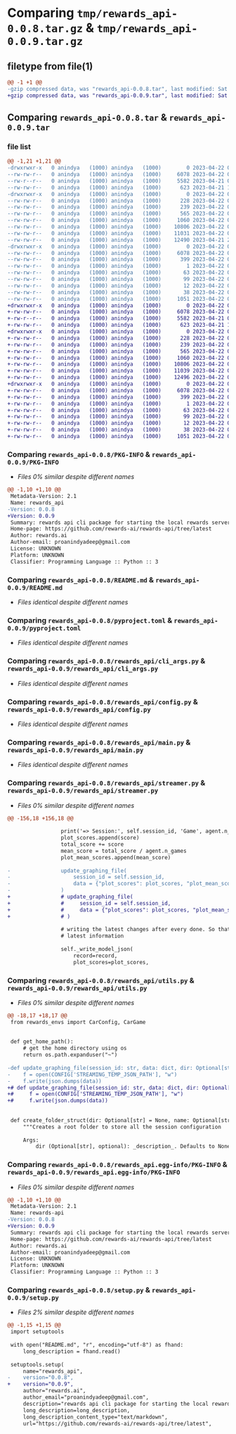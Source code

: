 # Comparing `tmp/rewards_api-0.0.8.tar.gz` & `tmp/rewards_api-0.0.9.tar.gz`

## filetype from file(1)

```diff
@@ -1 +1 @@
-gzip compressed data, was "rewards_api-0.0.8.tar", last modified: Sat Apr 22 01:29:08 2023, max compression
+gzip compressed data, was "rewards_api-0.0.9.tar", last modified: Sat Apr 22 04:10:41 2023, max compression
```

## Comparing `rewards_api-0.0.8.tar` & `rewards_api-0.0.9.tar`

### file list

```diff
@@ -1,21 +1,21 @@
-drwxrwxr-x   0 anindya   (1000) anindya   (1000)        0 2023-04-22 01:29:08.097250 rewards_api-0.0.8/
--rw-rw-r--   0 anindya   (1000) anindya   (1000)     6078 2023-04-22 01:29:08.097250 rewards_api-0.0.8/PKG-INFO
--rw-r--r--   0 anindya   (1000) anindya   (1000)     5582 2023-04-21 05:26:09.000000 rewards_api-0.0.8/README.md
--rw-rw-r--   0 anindya   (1000) anindya   (1000)      623 2023-04-21 14:36:16.000000 rewards_api-0.0.8/pyproject.toml
-drwxrwxr-x   0 anindya   (1000) anindya   (1000)        0 2023-04-22 01:29:08.097250 rewards_api-0.0.8/rewards_api/
--rw-rw-r--   0 anindya   (1000) anindya   (1000)      228 2023-04-22 00:31:39.000000 rewards_api-0.0.8/rewards_api/__init__.py
--rw-rw-r--   0 anindya   (1000) anindya   (1000)      239 2023-04-22 00:30:22.000000 rewards_api-0.0.8/rewards_api/cli.py
--rw-rw-r--   0 anindya   (1000) anindya   (1000)      565 2023-04-22 00:31:16.000000 rewards_api-0.0.8/rewards_api/cli_args.py
--rw-rw-r--   0 anindya   (1000) anindya   (1000)     1060 2023-04-22 00:47:59.000000 rewards_api-0.0.8/rewards_api/config.py
--rw-rw-r--   0 anindya   (1000) anindya   (1000)    10806 2023-04-22 01:08:30.000000 rewards_api-0.0.8/rewards_api/main.py
--rw-rw-r--   0 anindya   (1000) anindya   (1000)    11031 2023-04-22 01:06:11.000000 rewards_api-0.0.8/rewards_api/streamer.py
--rw-rw-r--   0 anindya   (1000) anindya   (1000)    12490 2023-04-21 20:39:52.000000 rewards_api-0.0.8/rewards_api/utils.py
-drwxrwxr-x   0 anindya   (1000) anindya   (1000)        0 2023-04-22 01:29:08.097250 rewards_api-0.0.8/rewards_api.egg-info/
--rw-rw-r--   0 anindya   (1000) anindya   (1000)     6078 2023-04-22 01:29:08.000000 rewards_api-0.0.8/rewards_api.egg-info/PKG-INFO
--rw-rw-r--   0 anindya   (1000) anindya   (1000)      399 2023-04-22 01:29:08.000000 rewards_api-0.0.8/rewards_api.egg-info/SOURCES.txt
--rw-rw-r--   0 anindya   (1000) anindya   (1000)        1 2023-04-22 01:29:08.000000 rewards_api-0.0.8/rewards_api.egg-info/dependency_links.txt
--rw-rw-r--   0 anindya   (1000) anindya   (1000)       63 2023-04-22 01:29:08.000000 rewards_api-0.0.8/rewards_api.egg-info/entry_points.txt
--rw-rw-r--   0 anindya   (1000) anindya   (1000)       99 2023-04-22 01:29:08.000000 rewards_api-0.0.8/rewards_api.egg-info/requires.txt
--rw-rw-r--   0 anindya   (1000) anindya   (1000)       12 2023-04-22 01:29:08.000000 rewards_api-0.0.8/rewards_api.egg-info/top_level.txt
--rw-rw-r--   0 anindya   (1000) anindya   (1000)       38 2023-04-22 01:29:08.097250 rewards_api-0.0.8/setup.cfg
--rw-rw-r--   0 anindya   (1000) anindya   (1000)     1051 2023-04-22 01:29:05.000000 rewards_api-0.0.8/setup.py
+drwxrwxr-x   0 anindya   (1000) anindya   (1000)        0 2023-04-22 04:10:41.011343 rewards_api-0.0.9/
+-rw-rw-r--   0 anindya   (1000) anindya   (1000)     6078 2023-04-22 04:10:41.011343 rewards_api-0.0.9/PKG-INFO
+-rw-r--r--   0 anindya   (1000) anindya   (1000)     5582 2023-04-21 05:26:09.000000 rewards_api-0.0.9/README.md
+-rw-rw-r--   0 anindya   (1000) anindya   (1000)      623 2023-04-21 14:36:16.000000 rewards_api-0.0.9/pyproject.toml
+drwxrwxr-x   0 anindya   (1000) anindya   (1000)        0 2023-04-22 04:10:41.011343 rewards_api-0.0.9/rewards_api/
+-rw-rw-r--   0 anindya   (1000) anindya   (1000)      228 2023-04-22 00:31:39.000000 rewards_api-0.0.9/rewards_api/__init__.py
+-rw-rw-r--   0 anindya   (1000) anindya   (1000)      239 2023-04-22 00:30:22.000000 rewards_api-0.0.9/rewards_api/cli.py
+-rw-rw-r--   0 anindya   (1000) anindya   (1000)      565 2023-04-22 00:31:16.000000 rewards_api-0.0.9/rewards_api/cli_args.py
+-rw-rw-r--   0 anindya   (1000) anindya   (1000)     1060 2023-04-22 00:47:59.000000 rewards_api-0.0.9/rewards_api/config.py
+-rw-rw-r--   0 anindya   (1000) anindya   (1000)    10806 2023-04-22 01:08:30.000000 rewards_api-0.0.9/rewards_api/main.py
+-rw-rw-r--   0 anindya   (1000) anindya   (1000)    11039 2023-04-22 04:08:13.000000 rewards_api-0.0.9/rewards_api/streamer.py
+-rw-rw-r--   0 anindya   (1000) anindya   (1000)    12496 2023-04-22 04:08:17.000000 rewards_api-0.0.9/rewards_api/utils.py
+drwxrwxr-x   0 anindya   (1000) anindya   (1000)        0 2023-04-22 04:10:41.011343 rewards_api-0.0.9/rewards_api.egg-info/
+-rw-rw-r--   0 anindya   (1000) anindya   (1000)     6078 2023-04-22 04:10:40.000000 rewards_api-0.0.9/rewards_api.egg-info/PKG-INFO
+-rw-rw-r--   0 anindya   (1000) anindya   (1000)      399 2023-04-22 04:10:40.000000 rewards_api-0.0.9/rewards_api.egg-info/SOURCES.txt
+-rw-rw-r--   0 anindya   (1000) anindya   (1000)        1 2023-04-22 04:10:40.000000 rewards_api-0.0.9/rewards_api.egg-info/dependency_links.txt
+-rw-rw-r--   0 anindya   (1000) anindya   (1000)       63 2023-04-22 04:10:40.000000 rewards_api-0.0.9/rewards_api.egg-info/entry_points.txt
+-rw-rw-r--   0 anindya   (1000) anindya   (1000)       99 2023-04-22 04:10:40.000000 rewards_api-0.0.9/rewards_api.egg-info/requires.txt
+-rw-rw-r--   0 anindya   (1000) anindya   (1000)       12 2023-04-22 04:10:40.000000 rewards_api-0.0.9/rewards_api.egg-info/top_level.txt
+-rw-rw-r--   0 anindya   (1000) anindya   (1000)       38 2023-04-22 04:10:41.011343 rewards_api-0.0.9/setup.cfg
+-rw-rw-r--   0 anindya   (1000) anindya   (1000)     1051 2023-04-22 04:10:33.000000 rewards_api-0.0.9/setup.py
```

### Comparing `rewards_api-0.0.8/PKG-INFO` & `rewards_api-0.0.9/PKG-INFO`

 * *Files 0% similar despite different names*

```diff
@@ -1,10 +1,10 @@
 Metadata-Version: 2.1
 Name: rewards_api
-Version: 0.0.8
+Version: 0.0.9
 Summary: rewards api cli package for starting the local rewards server
 Home-page: https://github.com/rewards-ai/rewards-api/tree/latest
 Author: rewards.ai
 Author-email: proanindyadeep@gmail.com
 License: UNKNOWN
 Platform: UNKNOWN
 Classifier: Programming Language :: Python :: 3
```

### Comparing `rewards_api-0.0.8/README.md` & `rewards_api-0.0.9/README.md`

 * *Files identical despite different names*

### Comparing `rewards_api-0.0.8/pyproject.toml` & `rewards_api-0.0.9/pyproject.toml`

 * *Files identical despite different names*

### Comparing `rewards_api-0.0.8/rewards_api/cli_args.py` & `rewards_api-0.0.9/rewards_api/cli_args.py`

 * *Files identical despite different names*

### Comparing `rewards_api-0.0.8/rewards_api/config.py` & `rewards_api-0.0.9/rewards_api/config.py`

 * *Files identical despite different names*

### Comparing `rewards_api-0.0.8/rewards_api/main.py` & `rewards_api-0.0.9/rewards_api/main.py`

 * *Files identical despite different names*

### Comparing `rewards_api-0.0.8/rewards_api/streamer.py` & `rewards_api-0.0.9/rewards_api/streamer.py`

 * *Files 0% similar despite different names*

```diff
@@ -156,18 +156,18 @@
                     
                 print('=> Session:', self.session_id, 'Game', agent.n_games, 'Score', score, 'Record:', record)
                 plot_scores.append(score)
                 total_score += score 
                 mean_score = total_score / agent.n_games
                 plot_mean_scores.append(mean_score)
                 
-                update_graphing_file(
-                    session_id = self.session_id, 
-                    data = {"plot_scores": plot_scores, "plot_mean_scores": plot_mean_scores}
-                )
+                # update_graphing_file(
+                #     session_id = self.session_id, 
+                #     data = {"plot_scores": plot_scores, "plot_mean_scores": plot_mean_scores}
+                # )
                 
                 # writing the latest changes after every done. So that closing will not loose
                 # latest information 
                 
                 self._write_model_json(
                     record=record, 
                     plot_scores=plot_scores,
```

### Comparing `rewards_api-0.0.8/rewards_api/utils.py` & `rewards_api-0.0.9/rewards_api/utils.py`

 * *Files 0% similar despite different names*

```diff
@@ -18,17 +18,17 @@
 from rewards_envs import CarConfig, CarGame
 
 
 def get_home_path():
     # get the home directory using os
     return os.path.expanduser("~")
 
-def update_graphing_file(session_id: str, data: dict, dir: Optional[str] = None, name: Optional[str] = None) -> None:
-    f = open(CONFIG['STREAMING_TEMP_JSON_PATH'], "w")
-    f.write(json.dumps(data))
+# def update_graphing_file(session_id: str, data: dict, dir: Optional[str] = None, name: Optional[str] = None) -> None:
+#     f = open(CONFIG['STREAMING_TEMP_JSON_PATH'], "w")
+#     f.write(json.dumps(data))
     
 
 def create_folder_struct(dir: Optional[str] = None, name: Optional[str] = None) -> None:
     """Creates a root folder to store all the session configuration
 
     Args:
         dir (Optional[str], optional): _description_. Defaults to None.
```

### Comparing `rewards_api-0.0.8/rewards_api.egg-info/PKG-INFO` & `rewards_api-0.0.9/rewards_api.egg-info/PKG-INFO`

 * *Files 0% similar despite different names*

```diff
@@ -1,10 +1,10 @@
 Metadata-Version: 2.1
 Name: rewards-api
-Version: 0.0.8
+Version: 0.0.9
 Summary: rewards api cli package for starting the local rewards server
 Home-page: https://github.com/rewards-ai/rewards-api/tree/latest
 Author: rewards.ai
 Author-email: proanindyadeep@gmail.com
 License: UNKNOWN
 Platform: UNKNOWN
 Classifier: Programming Language :: Python :: 3
```

### Comparing `rewards_api-0.0.8/setup.py` & `rewards_api-0.0.9/setup.py`

 * *Files 2% similar despite different names*

```diff
@@ -1,15 +1,15 @@
 import setuptools
 
 with open("README.md", "r", encoding="utf-8") as fhand:
     long_description = fhand.read()
 
 setuptools.setup(
     name="rewards_api",
-    version="0.0.8",
+    version="0.0.9",
     author="rewards.ai",
     author_email="proanindyadeep@gmail.com",
     description="rewards api cli package for starting the local rewards server",
     long_description=long_description,
     long_description_content_type="text/markdown",
     url="https://github.com/rewards-ai/rewards-api/tree/latest",
```

